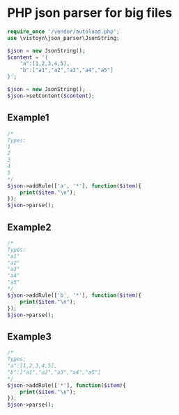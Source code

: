 # PHP json parser for big files

```php
require_once '/vendor/autoload.php';
use \vistoyn\json_parser\JsonString;

$json = new JsonString();
$content = '{
	"a":[1,2,3,4,5],
	"b":["a1","a2","a3","a4","a5"]
}';

$json = new JsonString();
$json->setContent($content);
```

## Example1 

```php
/*
Types:
1
2
3
4
5
*/
$json->addRule(['a', '*'], function($item){
	print($item."\n");
});
$json->parse();
```

## Example2
```php
/*
Types:
"a1"
"a2"
"a3"
"a4"
"a5"
*/
$json->addRule(['b', '*'], function($item){
	print($item."\n");
});
$json->parse();
```

## Example3
```php
/*
Types:
"a":[1,2,3,4,5],
"b":["a1","a2","a3","a4","a5"]
*/
$json->addRule(['*'], function($item){
	print($item."\n");
});
$json->parse();
```